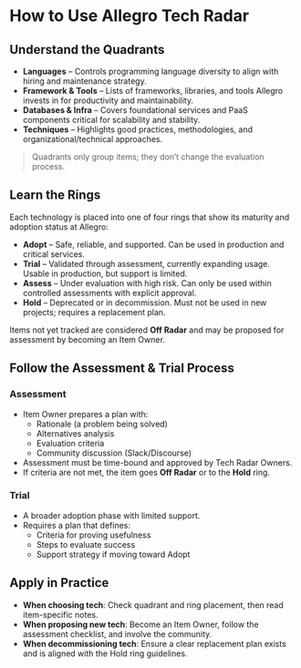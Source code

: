# How to Use Allegro Tech Radar

<article>

## Understand the Quadrants

- **Languages** – Controls programming language diversity to align with hiring and maintenance strategy.
- **Framework & Tools** – Lists of frameworks, libraries, and tools Allegro invests in for productivity and
  maintainability.
- **Databases & Infra** – Covers foundational services and PaaS components critical for scalability and stability.
- **Techniques** – Highlights good practices, methodologies, and organizational/technical approaches.

> Quadrants only group items; they don’t change the evaluation process.

## Learn the Rings

Each technology is placed into one of four rings that show its maturity and adoption status at Allegro:

- **Adopt** – Safe, reliable, and supported. Can be used in production and critical services.
- **Trial** – Validated through assessment, currently expanding usage. Usable in production, but support is limited.
- **Assess** – Under evaluation with high risk. Can only be used within controlled assessments with explicit approval.
- **Hold** – Deprecated or in decommission. Must not be used in new projects; requires a replacement plan.

Items not yet tracked are considered **Off Radar** and may be proposed for assessment by becoming an Item Owner.

## Follow the Assessment & Trial Process

### Assessment

- Item Owner prepares a plan with:
    - Rationale (a problem being solved)
    - Alternatives analysis
    - Evaluation criteria
    - Community discussion (Slack/Discourse)
- Assessment must be time-bound and approved by Tech Radar Owners.
- If criteria are not met, the item goes **Off Radar** or to the **Hold** ring.

### Trial

- A broader adoption phase with limited support.
- Requires a plan that defines:
    - Criteria for proving usefulness
    - Steps to evaluate success
    - Support strategy if moving toward Adopt

## Apply in Practice

- **When choosing tech**: Check quadrant and ring placement, then read item-specific notes.
- **When proposing new tech**: Become an Item Owner, follow the assessment checklist, and involve the community.
- **When decommissioning tech**: Ensure a clear replacement plan exists and is aligned with the Hold ring guidelines.

</article>